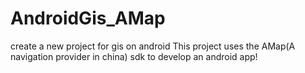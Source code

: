 AndroidGis_AMap
===============

create a new project for gis on android
This project uses the AMap(A navigation provider in china) sdk to develop an android app!
